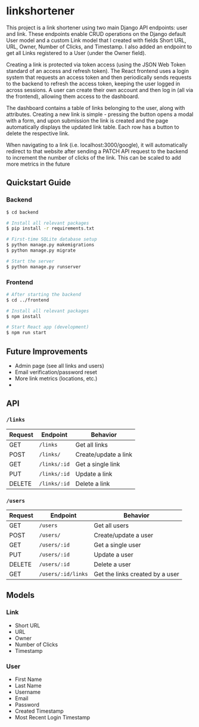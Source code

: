 # linkshortener

This project is a link shortener using two main Django API endpoints: user and link. These
endpoints enable CRUD operations on the Django default User model and a custom Link model
that I created with fields Short URL, URL, Owner, Number of Clicks, and Timestamp. I also
added an endpoint to get all Links registered to a User (under the Owner field).

Creating a link is protected via token access (using the JSON Web Token standard of an access
and refresh token). The React frontend uses a login system that requests an access token and
then periodically sends requests to the backend to refresh the access token, keeping the user
logged in across sessions. A user can create their own account and then log in (all via the
frontend), allowing them access to the dashboard.

The dashboard contains a table of links belonging to the user, along with attributes. Creating a
new link is simple - pressing the button opens a modal with a form, and upon submission the
link is created and the page automatically displays the updated link table. Each row has a button
to delete the respective link.

When navigating to a link (i.e. localhost:3000/google), it will automatically redirect to that
website after sending a PATCH API request to the backend to increment the number of clicks of
the link. This can be scaled to add more metrics in the future

## Quickstart Guide

### Backend
```bash
$ cd backend

# Install all relevant packages
$ pip install -r requirements.txt

# First-time SQLite database setup
$ python manage.py makemigrations
$ python manage.py migrate

# Start the server
$ python manage.py runserver
```

### Frontend
```bash
# After starting the backend
$ cd ../frontend

# Install all relevant packages
$ npm install

# Start React app (development)
$ npm run start
```

## Future Improvements
- Admin page (see all links and users)
- Email verification/password reset
- More link metrics (locations, etc.)
- 

## API

### `/links`

| Request | Endpoint     | Behavior             |
|---------|--------------|----------------------|
| GET     | `/links`     | Get all links        |
| POST    | `/links/`    | Create/update a link |
| GET     | `/links/:id` | Get a single link    |
| PUT     | `/links/:id` | Update a link        |
| DELETE  | `/links/:id` | Delete a link        |

### `/users`

| Request | Endpoint           | Behavior                        |
|---------|--------------------|---------------------------------|
| GET     | `/users`           | Get all users                   |
| POST    | `/users/`          | Create/update a user            |
| GET     | `/users/:id`       | Get a single user               |
| PUT     | `/users/:id`       | Update a user                   |
| DELETE  | `/users/:id`       | Delete a user                   |
| GET     | `/users/:id/links` | Get the links created by a user |

## Models

### Link
* Short URL
* URL
* Owner
* Number of Clicks
* Timestamp

### User
* First Name
* Last Name
* Username
* Email
* Password
* Created Timestamp
* Most Recent Login Timestamp
